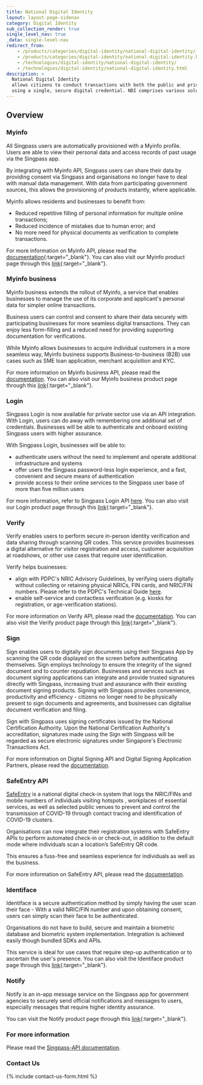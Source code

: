 ```yaml
---
title: National Digital Identity
layout: layout-page-sidenav
category: Digital Identity
sub_collection_render: true
single_level_nav: true
_data: single-level-nav
redirect_from:
    - /products/categories/digital-identity/national-digital-identity/
    - /products/categories/digital-identity/national-digital-identity.html
    - /technologies/digital-identity/national-digital-identity/
    - /technologies/digital-identity/national-digital-identity.html
description: >
  National Digital Identity
  allows citizens to conduct transactions with both the public and private sectors 
  using a single, secure digital credential. NDI comprises various solutions such as MyInfo and SG-Verify.
---
```


## Overview

### Myinfo

All Singpass users are automatically provisioned with a Myinfo profile. Users are able to view their personal data and access records of past usage via the Singpass app.

By integrating with Myinfo API, Singpass users can share their data by providing consent via Singpass and organisations no longer have to deal with manual data management. With data from participating government sources, this allows the provisioning of products instantly, where applicable.

Myinfo allows residents and businesses to benefit from:

- Reduced repetitive filling of personal information for multiple online transactions;
- Reduced incidence of mistakes due to human error; and
- No more need for physical documents as verification to complete transactions.

For more information on Myinfo API, please read the [documentation](https://api.singpass.gov.sg/library/myinfo/business/introduction){:target="_blank"}. You can also visit our Myinfo product page through this [link](https://www.developer.tech.gov.sg/products/categories/digital-identity/myinfo/overview.html){:target="_blank"}. 

### Myinfo business

Myinfo business extends the rollout of Myinfo, a service that enables businesses to manage the use of its corporate and applicant's personal data for simpler online transactions.

Business users can control and consent to share their data securely with participating businesses for more seamless digital transactions. They can enjoy less form-filling and a reduced need for providing supporting documentation for verifications.

While Myinfo allows businesses to acquire individual customers in a more seamless way, Myinfo business supports Business-to-business (B2B) use cases such as SME loan application, merchant acquisition and KYC.

For more information on Myinfo business API, please read the [documentation](https://api.singpass.gov.sg/library/myinfobiz/business/introduction). You can also visit our Myinfo business product page through this [link](https://www.developer.tech.gov.sg/products/categories/digital-identity/myinfo-business/overview.html){:target="_blank"}. 

### Login

Singpass Login is now available for private sector use via an API integration. With Login, users can do away with remembering one additional set of credentials. Businesses will be able to authenticate and onboard existing Singpass users with higher assurance.

With Singpass Login, businesses will be able to:

- authenticate users without the need to implement and operate additional infrastructure and systems
- offer users the Singpass password-less login experience, and a fast, convenient and secure means of authentication
- provide access to their online services to the Singpass user base of more than five million users

For more information, refer to Singpass Login API [here](https://api.singpass.gov.sg/library/login/developers/overview-at-a-glance). You can also visit our Login product page through this [link](https://www.developer.tech.gov.sg/products/categories/digital-identity/login/overview.html){:target="_blank"}. 

### Verify

Verify enables users to perform secure in-person identity verification and data sharing through scanning QR codes. This service provides businesses a digital alternative for visitor registration and access, customer acquisition at roadshows, or other use cases that require user identification.

Verify helps businesses:

- align with PDPC's NRIC Advisory Guidelines, by verifying users digitally without collecting or retaining physical NRICs, FIN cards, and NRIC/FIN numbers. Please refer to the PDPC's Technical Guide [here](https://www.pdpc.gov.sg/-/media/Files/PDPC/PDF-Files/Other-Guides/Technical-Guide-to-Advisory-Guidelines-on-NRIC-Numbers---260819.pdf).
- enable self-service and contactless verification (e.g. kiosks for registration, or age-verification stations).

For more information on Verify API, please read the [documentation](https://api.singpass.gov.sg/library/verify/business/introduction). You can also visit the Verify product page through this [link](https://www.developer.tech.gov.sg/products/categories/digital-identity/verify/overview.html){:target="_blank"}.

### Sign

Sign enables users to digitally sign documents using their Singpass App by scanning the QR code displayed on the screen before authenticating themselves. Sign employs technology to ensure the integrity of the signed document and to counter repudiation.
Businesses and services such as document signing applications can integrate and provide trusted signatures directly with Singpass, increasing trust and assurance with their existing document signing products. Signing with Singpass provides convenience, productivity and efficiency - citizens no longer need to be physically present to sign documents and agreements, and businesses can digitalise document verification and filing.

Sign with Singpass uses signing certificates issued by the National Certification Authority. Upon the National Certification Authority's accreditation, signatures made using the Sign with Singpass will be regarded as secure electronic signatures under Singapore's Electronic Transactions Act.

For more information on Digital Signing API and Digital Signing Application Partners, please read the [documentation](https://api.singpass.gov.sg/library/sign/business/introduction). 

### SafeEntry API

[SafeEntry](https://www.safeentry.gov.sg) is a national digital check-in system that logs the NRIC/FINs and mobile numbers of individuals visiting hotspots , workplaces of essential services, as well as selected public venues to prevent and control the transmission of COVID-19 through contact tracing and identification of COVID-19 clusters.

Organisations can now integrate their registration systems with SafeEntry APIs to perform automated check-in or check-out, in addition to the default mode where individuals scan a location’s SafeEntry QR code.

This ensures a fuss-free and seamless experience for individuals as well as the business.

For more information on SafeEntry API, please read the [documentation](https://api.singpass.gov.sg/library/safeentry-api/business/introduction).

### Identiface

Identiface is a secure authentication method by simply having the user scan their face - With a valid NRIC/FIN number and upon obtaining consent, users can simply scan their face to be authenticated.

Organisations do not have to build, secure and maintain a biometric database and biometric system implementation. Integration is achieved easily though bundled SDKs and APIs.

This service is ideal for use cases that require step-up authentication or to ascertain the user's presence. You can also visit the Identiface product page through this [link](https://www.developer.tech.gov.sg/products/categories/digital-identity/identiface/overview.html){:target="_blank"}.

### Notify

Notify is an in-app message service on the Singpass app for government agencies to securely send official notifications and messages to users, especially messages that require higher identity assurance. 

You can visit the Notify product page through this [link](https://www.developer.tech.gov.sg/products/categories/digital-identity/notify/overview.html){:target="_blank"}.

### For more information

Please read the [Singpass-API documentation](https://api.singpass.gov.sg/).

### Contact Us

{% include contact-us-form.html %}
